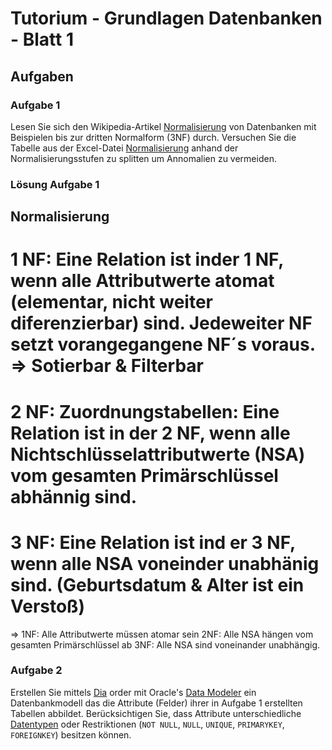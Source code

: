 # Tutorium - Grundlagen Datenbanken - Blatt 1

## Aufgaben

### Aufgabe 1
Lesen Sie sich den Wikipedia-Artikel [Normalisierung](https://de.wikipedia.org/wiki/Normalisierung_(Datenbank)) von Datenbanken mit Beispielen bis zur dritten Normalform (3NF) durch. Versuchen Sie die Tabelle aus der Excel-Datei [Normalisierung](./xls/normalisierung.xlsx) anhand der Normalisierungsstufen zu splitten um Annomalien zu vermeiden.

### Lösung Aufgabe 1
## Normalisierung

# 1 NF: Eine Relation ist inder 1 NF, wenn alle Attributwerte atomat (elementar, nicht weiter diferenzierbar) sind. Jedeweiter NF setzt vorangegangene NF´s voraus. => Sotierbar & Filterbar

# 2 NF: Zuordnungstabellen: Eine Relation ist in der 2 NF, wenn alle Nichtschlüsselattributwerte (NSA) vom gesamten Primärschlüssel abhännig sind. 

# 3 NF: Eine Relation ist ind er 3 NF, wenn alle NSA voneinder unabhänig sind. (Geburtsdatum & Alter ist ein Verstoß)

=>
1NF: Alle Attributwerte müssen atomar sein
2NF: Alle NSA hängen vom gesamten Primärschlüssel ab
3NF: Alle NSA sind voneinander unabhängig.

### Aufgabe 2
Erstellen Sie mittels [Dia](http://dia-installer.de/index.html.de)  order mit Oracle's [Data Modeler](http://www.oracle.com/technetwork/developer-tools/datamodeler/overview/index.html) ein Datenbankmodell das die Attribute (Felder) ihrer in Aufgabe 1 erstellten Tabellen abbildet. Berücksichtigen Sie, dass Attribute unterschiedliche [Datentypen](http://www.datenbank-sql.de/oracle-datentypen.htm) oder Restriktionen  (`NOT NULL`, `NULL`, `UNIQUE`, `PRIMARYKEY`, `FOREIGNKEY`) besitzen können.




